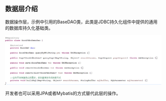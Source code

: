 ## 数据层介绍

数据操作层，示例中引用的BaseDAO类，此类是JDBC持久化组件中提供的通用的数据库持久化基础类。  



![](/img/image023.jpg)


开发者也可以采用JPA或者Mybatis的方式替代此层的操作。